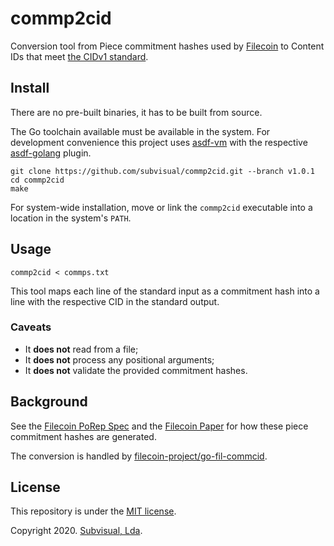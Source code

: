 commp2cid
=========

Conversion tool from Piece commitment hashes used by [Filecoin] to Content IDs
that meet [the CIDv1 standard].

## Install

There are no pre-built binaries, it has to be built from source.

The Go toolchain available must be available in the system. For development
convenience this project uses [asdf-vm] with the respective [asdf-golang]
plugin.

```shell
git clone https://github.com/subvisual/commp2cid.git --branch v1.0.1
cd commp2cid
make
```

For system-wide installation, move or link the `commp2cid` executable into a
location in the system's `PATH`.

## Usage

```shell
commp2cid < commps.txt
```

This tool maps each line of the standard input as a commitment hash into a line
with the respective CID in the standard output.

### Caveats

- It **does not** read from a file;
- It **does not** process any positional arguments;
- It **does not** validate the provided commitment hashes.

## Background

See the [Filecoin PoRep Spec] and the [Filecoin Paper] for how these piece
commitment hashes are generated.

The conversion is handled by [filecoin-project/go-fil-commcid].

## License

This repository is under the [MIT license].

Copyright 2020. [Subvisual, Lda].

[Filecoin]: https://filecoin.io
[the CIDv1 standard]: https://github.com/multiformats/cid
[asdf-vm]: https://asdf-vm.com
[asdf-golang]: https://github.com/kennyp/asdf-golang
[Filecoin Paper]: https://filecoin.io/filecoin.pdf
[Filecoin PoRep Spec]: https://filecoin-project.github.io/specs/#algorithms__porep
[filecoin-project/go-fil-commcid]: https://github.com/filecoin-project/go-fil-commcid
[MIT license]: ./LICENSE.txt
[Subvisual, Lda]: https://subvisual.com
